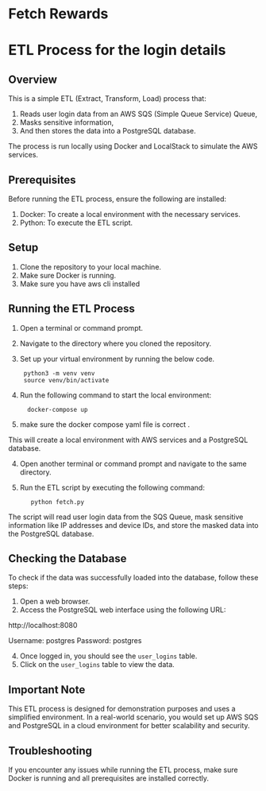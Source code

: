 # Fetch Rewards
# ETL Process for the login details

## Overview

This is a simple ETL (Extract, Transform, Load) process that: 

1. Reads user login data from an AWS SQS (Simple Queue Service) Queue,
2. Masks sensitive information,
3. And then stores the data into a PostgreSQL database.

The process is run locally using Docker and LocalStack to simulate the AWS services.

## Prerequisites

Before running the ETL process, ensure the following are installed:

1. Docker: To create a local environment with the necessary services.
2. Python: To execute the ETL script.

## Setup

1. Clone the repository to your local machine.
2. Make sure Docker is running.
3. Make sure you have aws cli installed 

## Running the ETL Process

1. Open a terminal or command prompt.
2. Navigate to the directory where you cloned the repository.
3. Set up your virtual environment by running the below code.

        python3 -m venv venv
        source venv/bin/activate

5. Run the following command to start the local environment:

         docker-compose up 


6. make sure the docker compose yaml file is correct .


This will create a local environment with AWS services and a PostgreSQL database.

4. Open another terminal or command prompt and navigate to the same directory.
5. Run the ETL script by executing the following command:

          python fetch.py

The script will read user login data from the SQS Queue, mask sensitive information like IP addresses and device IDs, and store the masked data into the PostgreSQL database.

## Checking the Database

To check if the data was successfully loaded into the database, follow these steps:

1. Open a web browser.
2. Access the PostgreSQL web interface using the following URL:

http://localhost:8080

Username: postgres
Password: postgres


4. Once logged in, you should see the `user_logins` table.
5. Click on the `user_logins` table to view the data.

## Important Note

This ETL process is designed for demonstration purposes and uses a simplified environment. In a real-world scenario, you would set up AWS SQS and PostgreSQL in a cloud environment for better scalability and security.






## Troubleshooting

If you encounter any issues while running the ETL process, make sure Docker is running and all prerequisites are installed correctly.
